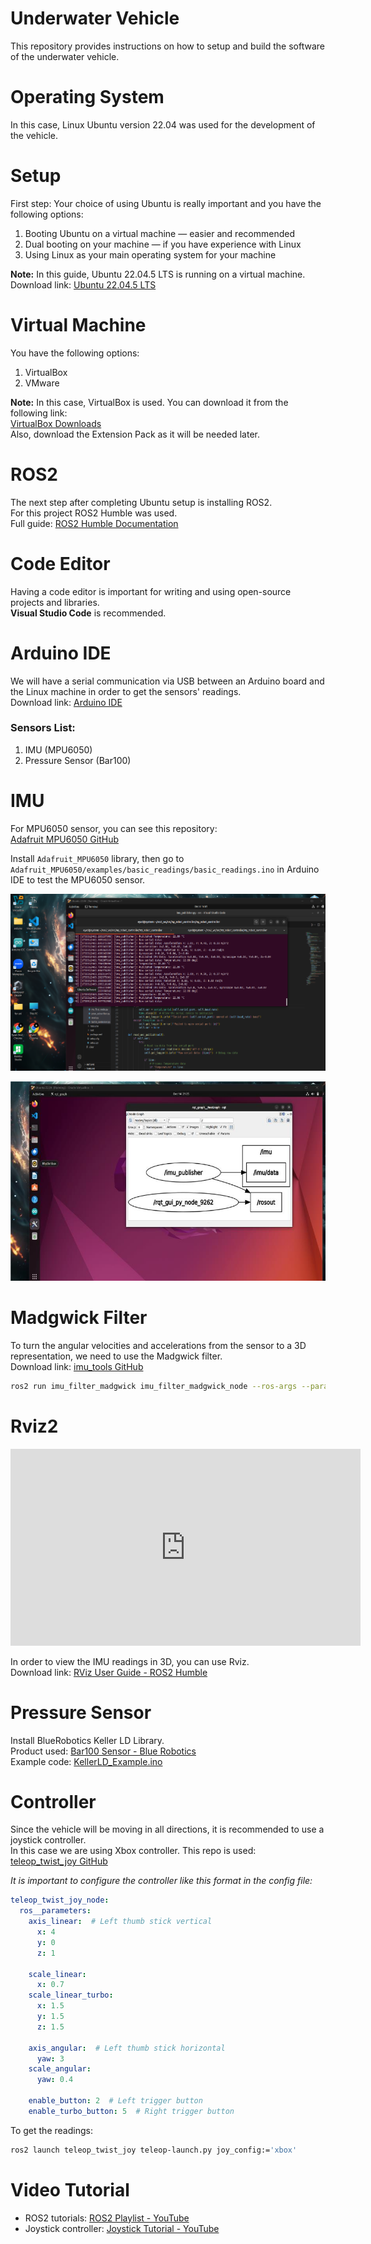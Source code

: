 # Underwater Vehicle

This repository provides instructions on how to setup and build the software of the underwater vehicle.

# Operating System

In this case, Linux Ubuntu version 22.04 was used for the development of the vehicle.

# Setup

First step: Your choice of using Ubuntu is really important and you have the following options:

1. Booting Ubuntu on a virtual machine — easier and recommended  
2. Dual booting on your machine — if you have experience with Linux  
3. Using Linux as your main operating system for your machine  

**Note:** In this guide, Ubuntu 22.04.5 LTS is running on a virtual machine.  
Download link: [Ubuntu 22.04.5 LTS](https://releases.ubuntu.com/jammy/ )

# Virtual Machine

You have the following options:

1. VirtualBox  
2. VMware  

**Note:** In this case, VirtualBox is used. You can download it from the following link:  
[VirtualBox Downloads](https://www.virtualbox.org/wiki/Downloads )  
Also, download the Extension Pack as it will be needed later.

# ROS2

The next step after completing Ubuntu setup is installing ROS2.  
For this project ROS2 Humble was used.  
Full guide: [ROS2 Humble Documentation](https://docs.ros.org/en/humble/index.html )

# Code Editor

Having a code editor is important for writing and using open-source projects and libraries.  
**Visual Studio Code** is recommended.

# Arduino IDE

We will have a serial communication via USB between an Arduino board and the Linux machine in order to get the sensors' readings.  
Download link: [Arduino IDE](https://www.arduino.cc/en/software/ )

### Sensors List:
1. IMU (MPU6050)  
2. Pressure Sensor (Bar100)

# IMU

For MPU6050 sensor, you can see this repository:  
[Adafruit MPU6050 GitHub](https://github.com/adafruit/Adafruit_MPU6050 ) 

Install `Adafruit_MPU6050` library, then go to `Adafruit_MPU6050/examples/basic_readings/basic_readings.ino` in Arduino IDE to test the MPU6050 sensor.

![Sensor readings](media/IMU_readings.png)

![rqt graph of the IMU](media/IMU_graph.png)

# Madgwick Filter

To turn the angular velocities and accelerations from the sensor to a 3D representation, we need to use the Madgwick filter.  
Download link: [imu_tools GitHub](https://github.com/CCNYRoboticsLab/imu_tools )

```bash
ros2 run imu_filter_madgwick imu_filter_madgwick_node --ros-args --param use_mag:=false
```

# Rviz2

<iframe width="560" height="315" src="https://www.youtube.com/embed/_TqFYcdwoNE?si=gwT1eCOOqlePcQcM" title="YouTube video player" frameborder="0" allow="accelerometer; autoplay; clipboard-write; encrypted-media; gyroscope; picture-in-picture; web-share" referrerpolicy="strict-origin-when-cross-origin" allowfullscreen></iframe>

In order to view the IMU readings in 3D, you can use Rviz.  
Download link: [RViz User Guide - ROS2 Humble](https://docs.ros.org/en/humble/Tutorials/Intermediate/RViz/RViz-User-Guide/RViz-User-Guide.html )



# Pressure Sensor

Install BlueRobotics Keller LD Library.  
Product used: [Bar100 Sensor - Blue Robotics](https://bluerobotics.com/store/sensors-cameras/sensors/bar100-sensor-r2-rp/ )  
Example code: [KellerLD_Example.ino](https://github.com/bluerobotics/BlueRobotics_KellerLD_Library/blob/master/examples/KellerLD_Example/KellerLD_Example.ino )

# Controller

Since the vehicle will be moving in all directions, it is recommended to use a joystick controller.  
In this case we are using Xbox controller. This repo is used:  
[teleop_twist_joy GitHub](https://github.com/ros-teleop/teleop_twist_joy )

*It is important to configure the controller like this format in the config file:*

```yaml
teleop_twist_joy_node:
  ros__parameters:
    axis_linear:  # Left thumb stick vertical
      x: 4
      y: 0
      z: 1

    scale_linear:
      x: 0.7
    scale_linear_turbo:
      x: 1.5
      y: 1.5
      z: 1.5

    axis_angular:  # Left thumb stick horizontal
      yaw: 3
    scale_angular:
      yaw: 0.4

    enable_button: 2  # Left trigger button
    enable_turbo_button: 5  # Right trigger button
```

To get the readings:

```bash
ros2 launch teleop_twist_joy teleop-launch.py joy_config:='xbox'
```

# Video Tutorial

- ROS2 tutorials: [ROS2 Playlist - YouTube](https://www.youtube.com/watch?v=0aPbWsyENA8&list=PLLSegLrePWgJudpPUof4-nVFHGkB62Izy)  
- Joystick controller: [Joystick Tutorial - YouTube]( https://www.youtube.com/watch?v=_MVA1fkzRKM&list=PL1YH3iMfizDLgcrTL1rj4NxXYKnPLLkby&index=18)
